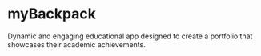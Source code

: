 # myBackpack
Dynamic and engaging educational app designed to create a portfolio that showcases their academic achievements.
